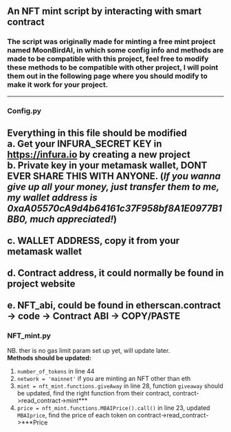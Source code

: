 ## An NFT mint script by interacting with smart contract
### The script was originally made for minting a free mint project named MoonBirdAI, in which some config info and methods are made to be compatible with this project, feel free to modify these methods to be compatible with other project, I will point them out in the following page where you should modify to make it work for your project.
---
### Config.py

**Everything in this file should be modified**
<br>
a. Get your INFURA_SECRET KEY in https://infura.io by creating a new project
<br>
b. Private key in your metamask wallet, DONT EVER SHARE THIS WITH ANYONE. (*If you wanna give up all your money, just transfer them to me, my wallet address is 0xaA05570cA9d4b64161c37F958bf8A1E0977B1BB0, much appreciated!*)
<br>
<br>
c. WALLET ADDRESS, copy it from your metamask wallet
<br>
<br>
d. Contract address, it could normally be found in project website
<br>
<br>
e. NFT_abi, could be found in etherscan.contract -> code -> Contract ABI -> COPY/PASTE
<br>
---
### NFT_mint.py

NB. ther is no gas limit param set up yet, will update later.
<br>
**Methods should be updated:**
1. `number_of_tokens` in line 44
2. `network = 'mainnet'` if you are minting an NFT other than eth
3. `mint = nft_mint.functions.giveAway` in line 28, function `giveaway` should be updated, find the right function from their contract, contract->read_contract->mint***
4. `price = nft_mint.functions.MBAIPrice().call()` in line 23, updated `MBAIprice`, find the price of each token on contract->read_contract->***Price

